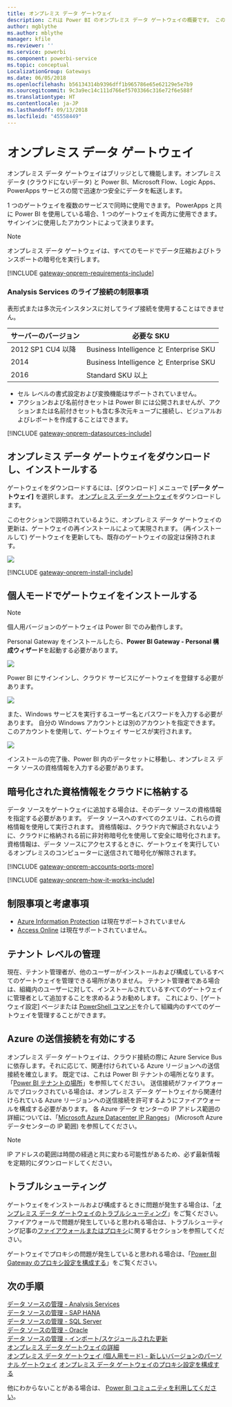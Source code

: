 ```yaml
---
title: オンプレミス データ ゲートウェイ
description: これは Power BI のオンプレミス データ ゲートウェイの概要です。 このゲートウェイを使用し、DirectQuery データ ソースを操作できます。 また、このゲートウェイを使用し、オンプレミス データでクラウド データセットを更新できます。
author: mgblythe
ms.author: mblythe
manager: kfile
ms.reviewer: ''
ms.service: powerbi
ms.component: powerbi-service
ms.topic: conceptual
LocalizationGroup: Gateways
ms.date: 06/05/2018
ms.openlocfilehash: b56134314b9396dff1b965786e65e62129e5e7b9
ms.sourcegitcommit: 9c3a9ec14c111d766ef5703366c316e72f6e588f
ms.translationtype: HT
ms.contentlocale: ja-JP
ms.lasthandoff: 09/13/2018
ms.locfileid: "45558449"
---
```

# <a name="on-premises-data-gateway"></a>オンプレミス データ ゲートウェイ

オンプレミス データ ゲートウェイはブリッジとして機能します。オンプレミス データ (クラウドにないデータ) と Power BI、Microsoft Flow、Logic Apps、PowerApps サービスの間で迅速かつ安全にデータを転送します。

1 つのゲートウェイを複数のサービスで同時に使用できます。 PowerApps と共に Power BI を使用している場合、1 つのゲートウェイを両方に使用できます。 サインインに使用したアカウントによって決まります。

> [!NOTE]
> オンプレミス データ ゲートウェイは、すべてのモードでデータ圧縮およびトランスポートの暗号化を実行します。

<!-- Shared Requirements Include -->
[!INCLUDE [gateway-onprem-requirements-include](./includes/gateway-onprem-requirements-include.md)]

### <a name="limitations-of-analysis-services-live-connections"></a>Analysis Services のライブ接続の制限事項

表形式または多次元インスタンスに対してライブ接続を使用することはできません。

| **サーバーのバージョン** | **必要な SKU** |
| --- | --- |
| 2012 SP1 CU4 以降 |Business Intelligence と Enterprise SKU |
| 2014 |Business Intelligence と Enterprise SKU |
| 2016 |Standard SKU 以上 |

* セル レベルの書式設定および変換機能はサポートされていません。
* アクションおよび名前付きセットは Power BI には公開されませんが、アクションまたは名前付きセットも含む多次元キューブに接続し、ビジュアルおよびレポートを作成することはできます。

<!-- Shared Install steps Include -->
[!INCLUDE [gateway-onprem-datasources-include](./includes/gateway-onprem-datasources-include.md)]

## <a name="download-and-install-the-on-premises-data-gateway"></a>オンプレミス データ ゲートウェイをダウンロードし、インストールする

ゲートウェイをダウンロードするには、[ダウンロード] メニューで **[データ ゲートウェイ]** を選択します。 [オンプレミス データ ゲートウェイ](http://go.microsoft.com/fwlink/?LinkID=820925)をダウンロードします。 

このセクションで説明されているように、オンプレミス データ ゲートウェイの更新は、ゲートウェイの再インストールによって実現されます。 (再インストールして) ゲートウェイを更新しても、既存のゲートウェイの設定は保持されます。

![](media/service-gateway-onprem/powerbi-download-data-gateway.png)

<!-- Shared Install steps Include -->
[!INCLUDE [gateway-onprem-install-include](./includes/gateway-onprem-install-include.md)]

## <a name="install-the-gateway-in-personal-mode"></a>個人モードでゲートウェイをインストールする

> [!NOTE]
> 個人用バージョンのゲートウェイは Power BI でのみ動作します。

Personal Gateway をインストールしたら、**Power BI Gateway - Personal 構成ウィザード**を起動する必要があります。

![](media/service-gateway-onprem/personal-gateway-launch-configuration.png)

Power BI にサインインし、クラウド サービスにゲートウェイを登録する必要があります。

![](media/service-gateway-onprem/personal-gateway-signin.png)

また、Windows サービスを実行するユーザー名とパスワードを入力する必要があります。 自分の Windows アカウントとは別のアカウントを指定できます。 このアカウントを使用して、ゲートウェイ サービスが実行されます。

![](media/service-gateway-onprem/personal-gateway-windows-service.png)

インストールの完了後、Power BI 内のデータセットに移動し、オンプレミス データ ソースの資格情報を入力する必要があります。

<a name="credentials"></a>

## <a name="storing-encrypted-credentials-in-the-cloud"></a>暗号化された資格情報をクラウドに格納する

データ ソースをゲートウェイに追加する場合は、そのデータ ソースの資格情報を指定する必要があります。 データ ソースへのすべてのクエリは、これらの資格情報を使用して実行されます。 資格情報は、クラウド内で解読されないように、クラウドに格納される前に非対称暗号化を使用して安全に暗号化されます。 資格情報は、データ ソースにアクセスするときに、ゲートウェイを実行しているオンプレミスのコンピューターに送信されて暗号化が解除されます。

<!-- Account and Port information -->
[!INCLUDE [gateway-onprem-accounts-ports-more](./includes/gateway-onprem-accounts-ports-more.md)]

<!-- How the gateway works -->
[!INCLUDE [gateway-onprem-how-it-works-include](./includes/gateway-onprem-how-it-works-include.md)]

## <a name="limitations-and-considerations"></a>制限事項と考慮事項

* [Azure Information Protection](https://docs.microsoft.com/microsoft-365/enterprise/protect-files-with-aip
) は現在サポートされていません
* [Access Online](https://products.office.com/en-us/access) は現在サポートされていません。

## <a name="tenant-level-administration"></a>テナント レベルの管理

現在、テナント管理者が、他のユーザーがインストールおよび構成しているすべてのゲートウェイを管理できる場所がありません。  テナント管理者である場合は、組織内のユーザーに対して、インストールされているすべてのゲートウェイに管理者として追加することを求めるようお勧めします。 これにより、[ゲートウェイ設定] ページまたは [PowerShell コマンド](https://docs.microsoft.com/power-bi/service-gateway-high-availability-clusters#powershell-support-for-gateway-clusters)を介して組織内のすべてのゲートウェイを管理することができます。 

## <a name="enabling-outbound-azure-connections"></a>Azure の送信接続を有効にする

オンプレミス データ ゲートウェイは、クラウド接続の際に Azure Service Bus に依存します。それに応じて、関連付けられている Azure リージョンへの送信接続を確立します。 既定では、これは Power BI テナントの場所となります。 「[Power BI テナントの場所](https://powerbi.microsoft.com/en-us/documentation/powerbi-admin-where-is-my-tenant-located/)」を参照してください。
送信接続がファイアウォールでブロックされている場合は、オンプレミス データ ゲートウェイから関連付けられている Azure リージョンへの送信接続を許可するようにファイアウォールを構成する必要があります。 各 Azure データ センターの IP アドレス範囲の詳細については、「[Microsoft Azure Datacenter IP Ranges](https://www.microsoft.com/en-us/download/details.aspx?id=41653)」 (Microsoft Azure データセンターの IP 範囲) を参照してください。
> [!NOTE]
> IP アドレスの範囲は時間の経過と共に変わる可能性があるため、必ず最新情報を定期的にダウンロードしてください。 

## <a name="troubleshooting"></a>トラブルシューティング

ゲートウェイをインストールおよび構成するときに問題が発生する場合は、「[オンプレミス データ ゲートウェイのトラブルシューティング](service-gateway-onprem-tshoot.md)」をご覧ください。 ファイアウォールで問題が発生していると思われる場合は、トラブルシューティング記事の[ファイアウォールまたはプロキシ](service-gateway-onprem-tshoot.md#firewall-or-proxy)に関するセクションを参照してください。

ゲートウェイでプロキシの問題が発生していると思われる場合は、「[Power BI Gateway のプロキシ設定を構成する](service-gateway-proxy.md)」をご覧ください。

## <a name="next-steps"></a>次の手順

[データ ソースの管理 - Analysis Services](service-gateway-enterprise-manage-ssas.md)  
[データ ソースの管理 - SAP HANA](service-gateway-enterprise-manage-sap.md)  
[データ ソースの管理 - SQL Server](service-gateway-enterprise-manage-sql.md)  
[データ ソースの管理 - Oracle](service-gateway-onprem-manage-oracle.md)  
[データ ソースの管理 - インポート/スケジュールされた更新](service-gateway-enterprise-manage-scheduled-refresh.md)  
[オンプレミス データ ゲートウェイの詳細](service-gateway-onprem-indepth.md)  
[オンプレミス データ ゲートウェイ (個人用モード) - 新しいバージョンのパーソナル ゲートウェイ](service-gateway-personal-mode.md)
[オンプレミス データ ゲートウェイのプロキシ設定を構成する](service-gateway-proxy.md)  

他にわからないことがある場合は、 [Power BI コミュニティを利用してください](http://community.powerbi.com/)。